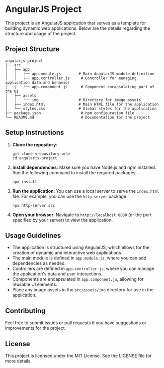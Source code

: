 # AngularJS Project

This project is an AngularJS application that serves as a template for building dynamic web applications. Below are the details regarding the structure and usage of the project.

## Project Structure

```
angularjs-project
├── src
│   ├── app
│   │   ├── app.module.js        # Main AngularJS module definition
│   │   ├── app.controller.js     # Controller for managing application data and behavior
│   │   └── app.component.js      # Component encapsulating part of the UI
│   ├── assets
│   │   └── img                  # Directory for image assets
│   ├── index.html               # Main HTML file for the application
│   └── styles.css               # Global styles for the application
├── package.json                  # npm configuration file
└── README.md                     # Documentation for the project
```

## Setup Instructions

1. **Clone the repository**:
   ```
   git clone <repository-url>
   cd angularjs-project
   ```

2. **Install dependencies**:
   Make sure you have Node.js and npm installed. Run the following command to install the required packages:
   ```
   npm install
   ```

3. **Run the application**:
   You can use a local server to serve the `index.html` file. For example, you can use the `http-server` package:
   ```
   npx http-server src
   ```

4. **Open your browser**:
   Navigate to `http://localhost:8080` (or the port specified by your server) to view the application.

## Usage Guidelines

- The application is structured using AngularJS, which allows for the creation of dynamic and interactive web applications.
- The main module is defined in `app.module.js`, where you can add dependencies as needed.
- Controllers are defined in `app.controller.js`, where you can manage the application's data and user interactions.
- Components are encapsulated in `app.component.js`, allowing for reusable UI elements.
- Place any image assets in the `src/assets/img` directory for use in the application.

## Contributing

Feel free to submit issues or pull requests if you have suggestions or improvements for the project. 

## License

This project is licensed under the MIT License. See the LICENSE file for more details.